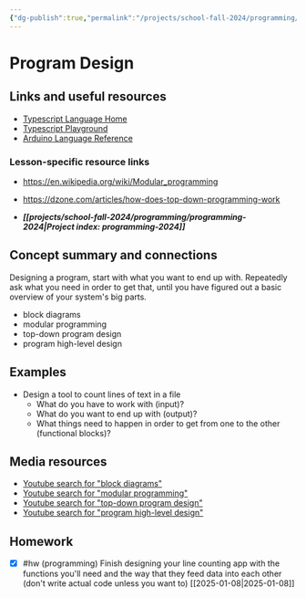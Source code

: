 ```yaml
---
{"dg-publish":true,"permalink":"/projects/school-fall-2024/programming/lessons/block-level-design/","tags":["gardenEntry"]}
---
```



#  Program Design

## Links and useful resources

- [Typescript Language Home](https://www.typescriptlang.org/)
- [Typescript Playground](https://www.typescriptlang.org/play/)
- [Arduino Language Reference](https://docs.arduino.cc/language-reference/)


### Lesson-specific resource links

- https://en.wikipedia.org/wiki/Modular_programming 
- https://dzone.com/articles/how-does-top-down-programming-work 

- ***[[projects/school-fall-2024/programming/programming-2024\|Project index: programming-2024]]*** 
## Concept summary and connections

Designing a program, start with what you want to end up with. Repeatedly ask what you need in order to get that, until you have figured out a basic overview of your system's big parts.

- block diagrams 
- modular programming 
- top-down program design 
- program high-level design 

## Examples

- Design a tool to count lines of text in a file
    - What do you have to work with (input)?
    - What do you want to end up with (output)?
    - What things need to happen in order to get from one to the other (functional blocks)?

## Media resources

- [Youtube search for "block diagrams"](https://www.youtube.com/results?search_query=block%20diagrams) 
- [Youtube search for "modular programming"](https://www.youtube.com/results?search_query=modular%20programming) 
- [Youtube search for "top-down program design"](https://www.youtube.com/results?search_query=top-down%20program%20design) 
- [Youtube search for "program high-level design"](https://www.youtube.com/results?search_query=program%20high-level%20design) 

## Homework

- [x] #hw (programming) Finish designing your line counting app with the functions you'll need and the way that they feed data into each other (don't write actual code unless you want to) [[2025-01-08\|2025-01-08]]

